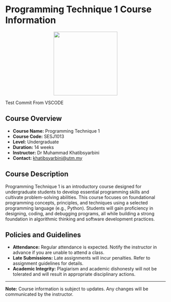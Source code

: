 # Programming Technique 1 Course Information

<p align = "center">
<img src="https://github.com/Dr-Khatib/PT1-SESJ1013/blob/main/images/PT1Banner.jpg" height="200">
</p>

Test Commit From VSCODE

## Course Overview

- **Course Name:** Programming Technique 1
- **Course Code:** SESJ1013
- **Level:** Undergraduate
- **Duration:** 14 weeks
- **Instructor:** Dr Muhammad Khatibsyarbini
- **Contact:** khatibsyarbini@utm.my

## Course Description

Programming Technique 1 is an introductory course designed for undergraduate students to develop essential programming skills and cultivate problem-solving abilities. This course focuses on foundational programming concepts, principles, and techniques using a selected programming language (e.g., Python). Students will gain proficiency in designing, coding, and debugging programs, all while building a strong foundation in algorithmic thinking and software development practices.


## Policies and Guidelines

- **Attendance:** Regular attendance is expected. Notify the instructor in advance if you are unable to attend a class.
- **Late Submissions:** Late assignments will incur penalties. Refer to assignment guidelines for details.
- **Academic Integrity:** Plagiarism and academic dishonesty will not be tolerated and will result in appropriate disciplinary actions.

---
**Note:** Course information is subject to updates. Any changes will be communicated by the instructor.
